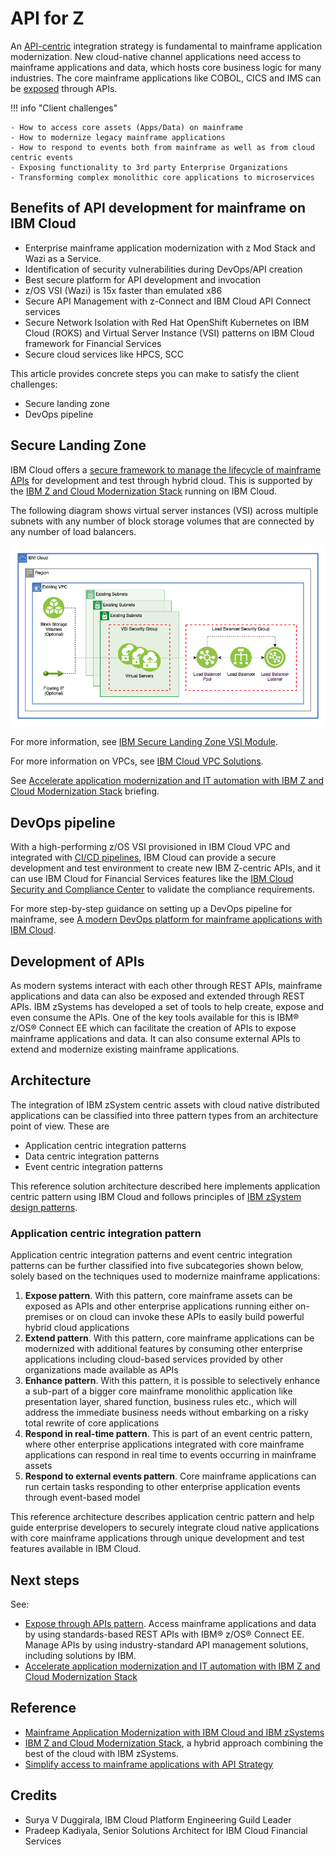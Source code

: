 # API for Z

An [API-centric](https://www.ibm.com/topics/api) integration strategy is fundamental to mainframe application modernization. New cloud-native channel applications need access to mainframe applications and data, which hosts core business logic for many industries. The core mainframe applications like COBOL, CICS and IMS can be [exposed](https://www.ibm.com/cloud/architecture/architectures/z-expose-apis-pattern) through APIs. 

!!! info "Client challenges"

    - How to access core assets (Apps/Data) on mainframe
    - How to modernize legacy mainframe applications
    - How to respond to events both from mainframe as well as from cloud centric events
    - Exposing functionality to 3rd party Enterprise Organizations
    - Transforming complex monolithic core applications to microservices

## Benefits of API development for mainframe on IBM Cloud

- Enterprise mainframe application modernization with z Mod Stack and Wazi as a Service.
- Identification of security vulnerabilities during DevOps/API creation
- Best secure platform for API development and invocation
- z/OS VSI (Wazi) is 15x faster than emulated x86
- Secure API Management with z-Connect and IBM Cloud API Connect services
- Secure Network Isolation with Red Hat OpenShift Kubernetes on IBM Cloud (ROKS) and Virtual Server Instance (VSI) patterns on IBM Cloud framework for Financial Services
- Secure cloud services like HPCS, SCC

This article provides concrete steps you can make to satisfy the client challenges:

- Secure landing zone
- DevOps pipeline

## Secure Landing Zone

IBM Cloud offers a [secure framework to manage the lifecycle of mainframe APIs](https://github.com/terraform-ibm-modules/terraform-ibm-landing-zone-vsi) for development and test through hybrid cloud. This is supported by the [IBM Z and Cloud Modernization Stack](https://www.ibm.com/products/z-and-cloud-modernization-stack) running on IBM Cloud.

The following diagram shows virtual server instances (VSI) across multiple subnets with any number of block storage volumes that are connected by any number of load balancers.

![vsi-lb](./media/vsi-lb.png)

For more information, see [IBM Secure Landing Zone VSI Module](https://github.com/terraform-ibm-modules/terraform-ibm-landing-zone-vsi).

For more information on VPCs, see [IBM Cloud VPC Solutions](../cloud/vpc.md).

See [Accelerate application modernization and IT automation with IBM Z and Cloud Modernization Stack](https://www.ibm.com/downloads/cas/A8DQ61MR) briefing.

## DevOps pipeline

With a high-performing z/OS VSI provisioned in IBM Cloud VPC and integrated with [CI/CD pipelines](https://www.ibm.com/cloud/blog/ci-cd-pipeline), IBM Cloud can provide a secure development and test environment to create new IBM Z-centric APIs, and it can use IBM Cloud for Financial Services features like the [IBM Cloud Security and Compliance Center](https://www.ibm.com/cloud/security-and-compliance-center) to validate the compliance requirements.

For more step-by-step guidance on setting up a DevOps pipeline for mainframe, see [A modern DevOps platform for mainframe applications with IBM Cloud](./devops.md).

## Development of APIs

As modern systems interact with each other through REST APIs, mainframe applications and data 
can also be exposed and extended through REST APIs. IBM zSystems has developed a set of tools
to help create, expose and even consume the APIs. One of the key tools available for this is IBM® 
z/OS® Connect EE which can facilitate the creation of APIs to expose mainframe applications and 
data. It can also consume external APIs to extend and modernize existing mainframe applications.

## Architecture

The integration of IBM zSystem centric assets with cloud native distributed applications can be 
classified into three pattern types from an architecture point of view. These are 

- Application centric integration patterns
- Data centric integration patterns
- Event centric integration patterns

This reference solution architecture described here implements application centric pattern using IBM 
Cloud and follows principles of [IBM zSystem design patterns](https://developer.ibm.com/components/zos/patterns/).

### Application centric integration pattern

Application centric integration patterns and event centric integration patterns can be further classified into five subcategories shown below, solely based on the techniques used to modernize mainframe applications:

1. **Expose pattern**. With this pattern, core mainframe assets can be exposed as APIs and other enterprise applications running either on-premises or on cloud can invoke these APIs to easily build powerful hybrid cloud applications
2. **Extend pattern**. With this pattern, core mainframe applications can be modernized with 
additional features by consuming other enterprise applications including cloud-based services provided by other organizations made available as APIs
3. **Enhance pattern**. With this pattern, it is possible to selectively enhance a sub-part of a bigger core mainframe monolithic application like presentation layer, shared function, business rules etc., which will address the immediate business needs without embarking on a risky total 
rewrite of core applications
4. **Respond in real-time pattern**. This is part of an event centric pattern, where other enterprise applications integrated with core mainframe applications can respond in real time to events occurring in mainframe assets
5. **Respond to external events pattern**. Core mainframe applications can run certain tasks
responding to other enterprise application events through event-based model 

This reference architecture describes application centric pattern and help guide enterprise developers to securely integrate cloud native applications with core mainframe applications through unique development and test features available in IBM Cloud.



## Next steps

See:

- [Expose through APIs pattern](https://www.ibm.com/cloud/architecture/architectures/z-expose-apis-pattern). Access mainframe applications and data by using standards-based REST APIs with IBM® z/OS® Connect EE. Manage APIs by using industry-standard API management solutions, including solutions by IBM.
- [Accelerate application modernization and IT automation with IBM Z and Cloud Modernization Stack](https://www.ibm.com/downloads/cas/A8DQ61MR)


## Reference

- [Mainframe Application Modernization with IBM Cloud and IBM zSystems](https://www.ibm.com/blog/mainframe-application-modernization-with-ibm-cloud-and-ibm-zsystems/)
- [IBM Z and Cloud Modernization Stack](https://www.ibm.com/products/z-and-cloud-modernization-stack), a hybrid approach combining the best of the cloud with IBM zSystems.
- [Simplify access to mainframe applications with API Strategy](https://www.ibm.com/downloads/cas/EX4O1LJY)

## Credits

- Surya V Duggirala, IBM Cloud Platform Engineering Guild Leader
- Pradeep Kadiyala, Senior Solutions Architect for IBM Cloud Financial Services